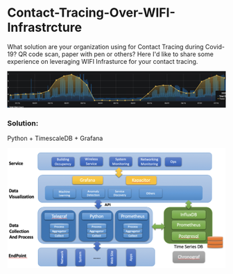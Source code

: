 # Contact-Tracing-Over-WIFI-Infrastrcture
What solution are your organization using for Contact Tracing during Covid-19? QR code scan, paper with pen or others?
Here I'd like to share some experience on leveraging WIFI Infrasturce for your contact tracing.

<img src="https://raw.githubusercontent.com/Ivanjin-king/Contact-Tracing-By-WIFI-Infrastrcture/master/pic/Screen%20Shot%202020-09-04%20at%208.39.13%20PM.png">

### Solution:
Python + TimescaleDB + Grafana

<img src="https://raw.githubusercontent.com/Ivanjin-king/Contact-Tracing-By-WIFI-Infrastrcture/master/pic/Screen%20Shot%202020-09-04%20at%209.37.19%20PM.png">
